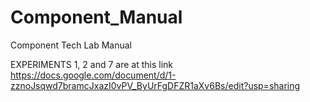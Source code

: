 # Component_Manual
Component Tech Lab Manual

EXPERIMENTS 1, 2 and 7 are at this link
https://docs.google.com/document/d/1-zznoJsqwd7bramcJxazI0vPV_ByUrFgDFZR1aXv6Bs/edit?usp=sharing
